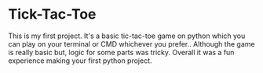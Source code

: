 # Tick-Tac-Toe
This is my first project. It's a basic tic-tac-toe game on python which you can play on your terminal or CMD whichever you prefer.. Although the game is really basic but, logic for some parts was tricky. Overall it was a fun experience making your first python project.
